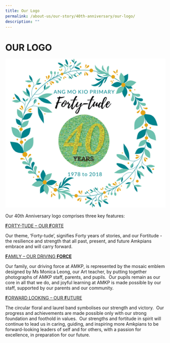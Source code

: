 ```yaml
---
title: Our Logo
permalink: /about-us/our-story/40th-anniversary/our-logo/
description: ""
---
```

# OUR LOGO 

![](/images/About%20Us/40th%20Anniversary/Logo_nobackgrd.png)

Our 40th Anniversary logo comprises three key features:

<u><b>F</b>ORTY-TUDE – OUR <b>F</b>ORTE</u>

Our theme, ‘Forty-tude’, signifies Forty years of stories, and our Fortitude \- the resilience and strength that all past, present, and future Amkpians embrace and will carry forward.

<u><b>F</b>AMILY – OUR DRIVING <b>FORCE</b></u>

Our family, our driving force at AMKP, is represented by the mosaic emblem designed by Ms Monica Leong, our Art teacher, by putting together photographs of AMKP staff, parents, and pupils.  Our pupils remain as our core in all that we do, and joyful learning at AMKP is made possible by our staff, supported by our parents and our community.

<u><b>F</b>ORWARD LOOKING – OUR <b>F</b>UTURE</u>

The circular floral and laurel band symbolises our strength and victory.  Our progress and achievements are made possible only with our strong foundation and foothold in values.  Our strengths and fortitude in spirit will continue to lead us in caring, guiding, and inspiring more Amkpians to be forward-looking leaders of self and for others, with a passion for excellence, in preparation for our future.
